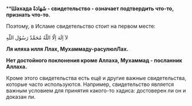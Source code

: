 ****Шахада شَهَادَةٌ - свидетельство - означает подтвердить что-то, признать что-то.**

Поэтому, в Исламе свидетельство стоит на первом месте:

لآ اِلَهَ اِلّا اللّهُ مُحَمَّدٌ رَسُوُل اللّهِ

**Ля иляха илля Ллах, Мухаммаду-расулюлЛах.** 

**Нет достойного поклонения кроме Аллаха, Мухаммад - посланник Аллаха.** 

Кроме этого свидетельства есть ещё и другие важные свидетельства,
которые часто используются. Например, свидетельство является важным
условием для принятия какого-то хадиса: достоверен ли он и доказан ли.